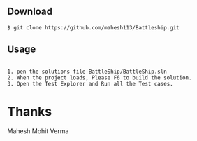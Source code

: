 
## Download

```
$ git clone https://github.com/mahesh113/Battleship.git
```


## Usage

```

1. pen the solutions file BattleShip/BattleShip.sln
2. When the project loads, Please F6 to build the solution.
3. Open the Test Explorer and Run all the Test cases.

```


# Thanks
Mahesh Mohit Verma
